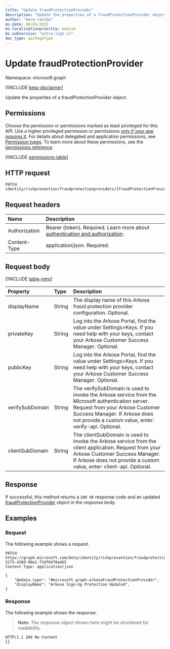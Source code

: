 ```yaml
---
title: "Update fraudProtectionProvider"
description: "Update the properties of a fraudProtectionProvider object."
author: "more-rasika"
ms.date: 08/05/2025
ms.localizationpriority: medium
ms.subservice: "entra-sign-in"
doc_type: apiPageType
---
```


# Update fraudProtectionProvider

Namespace: microsoft.graph

[!INCLUDE [beta-disclaimer](../../includes/beta-disclaimer.md)]

Update the properties of a fraudProtectionProvider object.

## Permissions

Choose the permission or permissions marked as least privileged for this API. Use a higher privileged permission or permissions [only if your app requires it](/graph/permissions-overview#best-practices-for-using-microsoft-graph-permissions). For details about delegated and application permissions, see [Permission types](/graph/permissions-overview#permission-types). To learn more about these permissions, see the [permissions reference](/graph/permissions-reference).

<!-- {
  "blockType": "permissions",
  "name": "fraudprotectionprovider-update-permissions"
}
-->
[!INCLUDE [permissions-table](../includes/permissions/fraudprotectionprovider-update-permissions.md)]

## HTTP request

<!-- {
  "blockType": "ignored"
}
-->
``` http
PATCH identity/riskprevention/fraudprotectionproviders/{fraudProtectionProviderId}
```

## Request headers

|Name|Description|
|:---|:---|
|Authorization|Bearer {token}. Required. Learn more about [authentication and authorization](/graph/auth/auth-concepts).|
|Content-Type|application/json. Required.|

## Request body

[!INCLUDE [table-intro](../../includes/update-property-table-intro.md)]


|Property|Type|Description|
|:---|:---|:---|
|displayName|String|The display name of this Arkose fraud protection provider configuration. Optional.|
|privateKey|String|Log into the Arkose Portal, find the value under Settings>Keys. If you need help with your keys, contact your Arkose Customer Success Manager. Optional.|
|publicKey|String|Log into the Arkose Portal, find the value under Settings>Keys. If you need help with your keys, contact your Arkose Customer Success Manager. Optional.|
|verifySubDomain|String|The verifySubDomain is used to invoke the Arkose service from the Microsoft authentication server. Request from your Arkose Customer Success Manager. If Arkose does not provide a custom value, enter: verify-api. Optional.|
|clientSubDomain|String|The clientSubDomain is used to invoke the Arkose service from the client application. Request from your Arkose Customer Success Manager. If Arkose does not provide a custom value, enter: client-api. Optional.|


## Response

If successful, this method returns a `200 OK` response code and an updated [fraudProtectionProvider](../resources/fraudprotectionprovider.md) object in the response body.

## Examples

### Request

The following example shows a request.
<!-- {
  "blockType": "request",
  "name": "update_fraudprotectionprovider"
}
-->
``` http
PATCH https://graph.microsoft.com/beta/identity/riskprevention/fraudprotectionproviders/9826466a-5275-438d-98e1-f3df6470a4b5
Content-Type: application/json

{
    "@odata.type": "#microsoft.graph.arkoseFraudProtectionProvider",
    "displayName": "Arkose Sign-Up Protection Updated",
}
```


### Response

The following example shows the response.
>**Note:** The response object shown here might be shortened for readability.
<!-- {
  "blockType": "response",
  "truncated": true
}
-->
``` http
HTTP/1.1 204 No Content
{}
```

